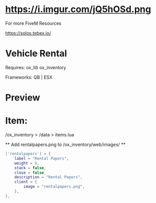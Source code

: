 # https://i.imgur.com/jQ5hOSd.png

For more FiveM Resources 

https://solos.tebex.io/ 

# Vehicle Rental 

Requires: 
ox_lib
ox_inventory 

Frameworks: QB | ESX

# Preview 



# Item:

/ox_inventory > /data > items.lua 

** Add rentalpapers.png to /ox_inventory/web/images/ **

```lua
['rentalpapers'] = {
    label = "Rental Papers",
    weight = 0,
    stack = false,
    close = false,
    description = "Rental Papers",
    client = {
        image = "rentalpapers.png",
    },
},
```
